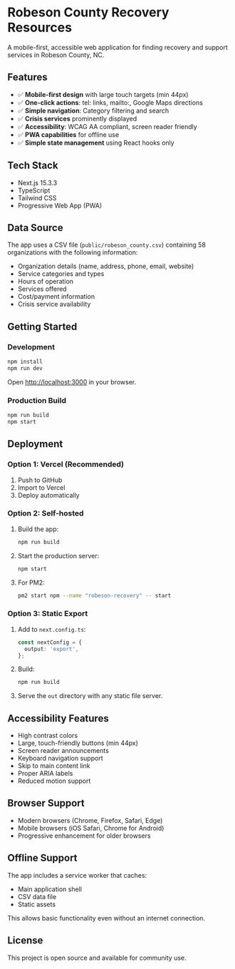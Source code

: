 # Robeson County Recovery Resources

A mobile-first, accessible web application for finding recovery and support services in Robeson County, NC.

## Features

- ✅ **Mobile-first design** with large touch targets (min 44px)
- ✅ **One-click actions**: tel: links, mailto:, Google Maps directions
- ✅ **Simple navigation**: Category filtering and search
- ✅ **Crisis services** prominently displayed
- ✅ **Accessibility**: WCAG AA compliant, screen reader friendly
- ✅ **PWA capabilities** for offline use
- ✅ **Simple state management** using React hooks only

## Tech Stack

- Next.js 15.3.3
- TypeScript
- Tailwind CSS
- Progressive Web App (PWA)

## Data Source

The app uses a CSV file (`public/robeson_county.csv`) containing 58 organizations with the following information:
- Organization details (name, address, phone, email, website)
- Service categories and types
- Hours of operation
- Services offered
- Cost/payment information
- Crisis service availability

## Getting Started

### Development

```bash
npm install
npm run dev
```

Open [http://localhost:3000](http://localhost:3000) in your browser.

### Production Build

```bash
npm run build
npm start
```

## Deployment

### Option 1: Vercel (Recommended)

1. Push to GitHub
2. Import to Vercel
3. Deploy automatically

### Option 2: Self-hosted

1. Build the app:
   ```bash
   npm run build
   ```

2. Start the production server:
   ```bash
   npm start
   ```

3. For PM2:
   ```bash
   pm2 start npm --name "robeson-recovery" -- start
   ```

### Option 3: Static Export

1. Add to `next.config.ts`:
   ```typescript
   const nextConfig = {
     output: 'export',
   };
   ```

2. Build:
   ```bash
   npm run build
   ```

3. Serve the `out` directory with any static file server.

## Accessibility Features

- High contrast colors
- Large, touch-friendly buttons (min 44px)
- Screen reader announcements
- Keyboard navigation support
- Skip to main content link
- Proper ARIA labels
- Reduced motion support

## Browser Support

- Modern browsers (Chrome, Firefox, Safari, Edge)
- Mobile browsers (iOS Safari, Chrome for Android)
- Progressive enhancement for older browsers

## Offline Support

The app includes a service worker that caches:
- Main application shell
- CSV data file
- Static assets

This allows basic functionality even without an internet connection.

## License

This project is open source and available for community use.
